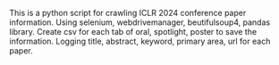 This is a python script for crawling ICLR 2024 conference paper information.
Using selenium, webdrivemanager, beutifulsoup4, pandas library.
Create csv for each tab of oral, spotlight, poster to save the information.
Logging title, abstract, keyword, primary area, url for each paper.
